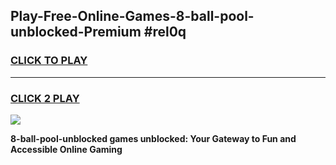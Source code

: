 
## Play-Free-Online-Games-8-ball-pool-unblocked-Premium #rel0q
<h3>
<a href="https://premium.freeplayer.one?title=8-ball-pool-unblocked&ref=8M">CLICK TO PLAY</a></h3>
<hr>

<h3>
<a href="https://premium.freeplayer.one?title=8-ball-pool-unblocked&ref=8M">CLICK 2 PLAY</a>
  
</h3>

<a href="https://premium.freeplayer.one?title=8-ball-pool-unblocked&ref=8M"><img src="https://clearcache.store/games.png"></a>


**8-ball-pool-unblocked games unblocked: Your Gateway to Fun and Accessible Online Gaming**
